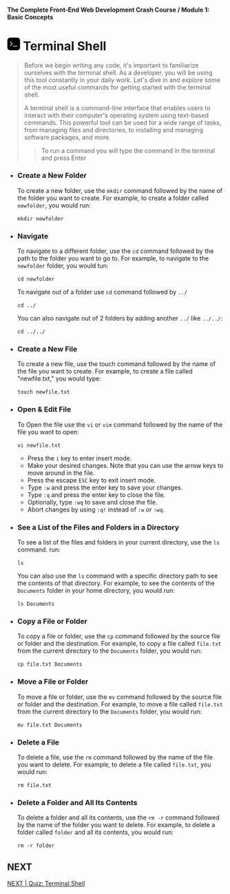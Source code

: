 #### The Complete Front-End Web Development Crash Course / Module 1: Basic Concepts

# <img src="../imgs/terminal-icon.jpeg" width="30"/> Terminal Shell
>Before we begin writing any code, it's important to familiarize ourselves with the terminal shell. As a developer, you will be using this tool constantly in your daily work.
>Let's dive in and explore some of the most useful commands for getting started with the terminal shell.
>
>A terminal shell is a command-line interface that enables users to interact with their computer's operating system using text-based commands. This powerful tool can be used for a wide range of tasks, from managing files and directories, to installing and managing software packages, and more.
>> To run a command you will type the command in the terminal and press Enter 

- ### Create a New Folder
    To create a new folder, use the `mkdir` command followed by the name of the folder you want to create. For example, to create a folder called `newfolder`, you would run:
    ```shell
    mkdir newfolder
    ```

- ### Navigate
  To navigate to a different folder, use the `cd` command followed by the path to the folder you want to go to. For example, to navigate to the `newfolder` folder, you would tun:
    ```shell
    cd newfolder
    ```
  To navigate out of a folder use `cd` command followed by `../`
    ```shell
    cd ../
    ```
  You can also navigate out of 2 folders by adding another `../` like  `../../`:
    ```shell
    cd ../../
    ```
  
- ### Create a New File
    To create a new file, use the touch command followed by the name of the file you want to create. For example, to create a file called "newfile.txt," you would type:
    ```shell
    touch newfile.txt
    ```

- ### Open & Edit File
  To Open the file use the `vi` or `vim` command followed by the name of the file you want to open:
  ```shell
  vi newfile.txt
    ```
  - Press the `i` key to enter insert mode.
  - Make your desired changes. Note that you can use the arrow keys to move around in the file.
  - Press the escape `ESC` key to exit insert mode.
  - Type `:w` and press the enter key to save your changes.
  - Type `:q` and press the enter key to close the file. 
  - Optionally, type `:wq` to save and close the file. 
  - Abort changes by using `:q!` instead of `:w` or `:wq`.


- ### See a List of the Files and Folders in a Directory
  To see a list of the files and folders in your current directory, use the `ls` command. run: 
   ```shell
  ls
    ``` 
  You can also use the `ls` command with a specific directory path to see the contents of that directory. For example, to see the contents of the `Documents` folder in your home directory, you would run:
  ```shell
  ls Documents
  ```

- ### Copy a File or Folder
    To copy a file or folder, use the `cp` command followed by the source file or folder and the destination. For example, to copy a file called `file.txt` from the current directory to the `Documents` folder, you would run:
    ```shell
    cp file.txt Documents
    ```

- ### Move a File or Folder
    To move a file or folder, use the `mv` command followed by the source file or folder and the destination. For example, to move a file called `file.txt` from the current directory to the `Documents` folder, you would run:
    ```shell
    mv file.txt Documents
    ```

- ### Delete a File
    To delete a file, use the `rm` command followed by the name of the file you want to delete. For example, to delete a file called `file.txt`, you would run:
    ```shell
    rm file.txt
    ```

- ### Delete a Folder and All Its Contents
    To delete a folder and all its contents, use the `rm -r` command followed by the name of the folder you want to delete. For example, to delete a folder called `folder` and all its contents, you would run:
    ```shell
    rm -r folder
    ```

## NEXT
[NEXT | Quiz: Terminal Shell](./terminal_quiz.md)